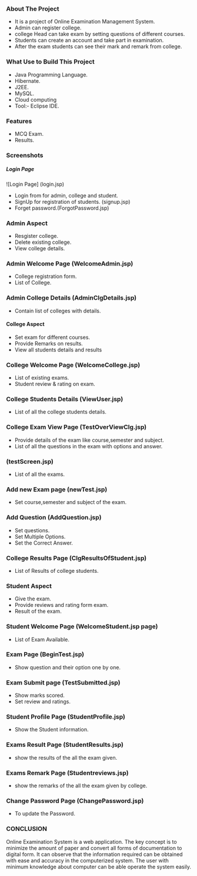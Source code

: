 ### About The Project
* It is a project of Online Examination Management System.
* Admin can register college.
* college Head can take exam by setting questions of different courses.
* Students can create an account and take part in examination.
* After the exam students can see their mark and remark from college.

### What Use to Build This Project 
* Java Programming Language.
* Hibernate.
* J2EE.
* MySQL.
* Cloud computing
* Tool:- Eclipse IDE.


### Features
* MCQ Exam.
* Results.

### Screenshots

##### Login Page
![Login Page] (login.jsp)
* Login from for admin, college and student. 
* SignUp for registration of students. (signup.jsp)
* Forget password.(ForgotPassword.jsp)

### Admin Aspect 
* Resgister college.
* Delete existing college.
* View college details.

### Admin Welcome Page (WelcomeAdmin.jsp)
* College registration form.
* List of College.

### Admin College Details (AdminClgDetails.jsp)
* Contain list of colleges with details.


#### College Aspect 
* Set exam for different courses.
* Provide Remarks on results.
* View all students details and results

### College Welcome Page (WelcomeCollege.jsp)
* List of existing exams. 
* Student review & rating on exam.

### College Students Details (ViewUser.jsp)
* List of all the college students details.

### College Exam View Page (TestOverViewClg.jsp)
* Provide details of the exam like course,semester and subject.
* List of all the questions in the exam with options and answer.

### (testScreen.jsp)
* List of all the exams.

### Add new Exam page (newTest.jsp)
* Set course,semester and subject of the exam.

### Add Question (AddQuestion.jsp)
* Set questions.
* Set Multiple Options.
* Set the Correct Answer.

### College Results Page (ClgResultsOfStudent.jsp)
* List of Results of college students.


### Student Aspect 
* Give the exam.
* Provide reviews and rating form exam.
* Result of the exam.

### Student Welcome Page (WelcomeStudent.jsp page)
* List of Exam Available.

### Exam Page (BeginTest.jsp)
* Show question and their option one by one.

### Exam Submit page (TestSubmitted.jsp)
* Show marks scored.
* Set review and ratings.

### Student Profile Page (StudentProfile.jsp)
* Show the Student information.

### Exams Result Page (StudentResults.jsp)
* show the results of the all the exam given.

### Exams Remark Page (Studentreviews.jsp)
* show the remarks of the all the exam given by college.

### Change Password Page (ChangePassword.jsp)
* To update the Password.


### CONCLUSION
Online Examination System is a web application. The key concept is to minimize the amount of paper and convert all forms of documentation to digital form. It can observe that the information required can be obtained with ease and accuracy in the computerized system. The user with minimum knowledge about computer can be able operate the system easily.

